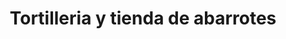 ---
title: "Tortilleria y tienda de abarrotes"
url: /santiago-yancuitlalpan-huixquilucan-de-degollado-mex/tortilleria-y-tienda-de-abarrotes/
shop: supermercado
---